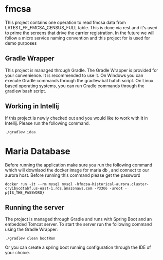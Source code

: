 # fmcsa

This project contains one operation to read fmcsa data from LATEST_FF_FMCSA_CENSUS_FULL table.
This is done via rest and it's used to prime the screens that drive the carrier registration.
In the future we will follow a micro service naming convention and this project for is used
for demo purposes   



## Gradle Wrapper

This project is managed through Gradle. The Gradle Wrapper is provided for your convenience. It is recommended to use it.
On Windows you can execute Gradle commands through the gradlew.bat batch script.
On Linux based operating systems, you can run Gradle commands through the gradlew bash script.

## Working in Intellij

If this project is newly checked out and you would like to work with it in Intellij.
Please run the following command.

`./gradlew idea`


# Maria Database

Before running the application make sure you run the following command which will downlaod the docker
image for maria db , and connect to our aurora host. Before running this command please get the password

`docker run -it --rm mysql mysql -hfmcsa-historical-aurora.cluster-cryibycdtabf.us-east-1.rds.amazonaws.com -P3306 -uroot -p{IS_THE_PASSWORD}`


## Running the server

The project is managed through Gradle and runs with Spring Boot and an embedded Tomcat server. To start the server run the following command using the Gradle Wrapper:

`./gradlew clean bootRun`

Or you can create  a spring boot running configuration through the IDE of your choice.



